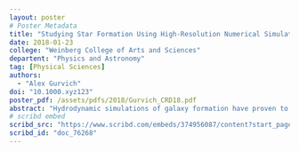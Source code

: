 ```yaml
---
layout: poster
# Poster Metadata
title: "Studying Star Formation Using High-Resolution Numerical Simulations of Galaxy Formation"
date: 2018-01-23
college: "Weinberg College of Arts and Sciences"
departent: "Physics and Astronomy"
tag: [Physical Sciences]
authors:
  - "Alex Gurvich"
doi: "10.1000.xyz123"
poster_pdf: /assets/pdfs/2018/Gurvich_CRD18.pdf
abstract: "Hydrodynamic simulations of galaxy formation have proven to be incredibly useful tools in understanding the nature of star formation. Many modern simulations have identified the importance of and implemented new and powerful schemes for including the stellar feedback processes that regulate star formation, such as the FIRE simulations. The FIRE galaxy formation simulations use a self consistent star formation scheme that requires gas be gravitationally bound, sufficiently dense, and sufficiently cold. This results in galaxies with a realistic population of stars with spatial distributions, ages, ambient properties, and that match the observationally-inferred star formation histories of galaxies. Subsequently, these stars launch realistic populations of supernovae with physical clustering in time and space without relying on any ad hoc scheme to account for this critical effect in generating additional momentum from expanding supernova remnants. Using these simulated galaxies, we study how the star formation rate evolves with time and eventually self-regulates as the weight of the star-forming material is balanced with the turbulent and thermal pressure support generated by feedback processes. We find that when these pressures are out of balance star formation can take on a “bursty” character as the system wildly overshoots the equilibrium state.  Eventually however the galaxy “settles down,” falling onto the observed Kennicutt-Schmidt star formation relation after many billions of years of evolution. Future studies and simulations will be necessary to understand by what mechanism galaxies transition from the bursty, and out of equilibrium, state to their more time-steady counterpart."
# scribd embed
scribd_src: "https://www.scribd.com/embeds/374956087/content?start_page=1&view_mode=scroll&access_key=key-RVpznT9abXuyxtFQYTfH&show_recommendations=true"
scribd_id: "doc_76268"
---
```

